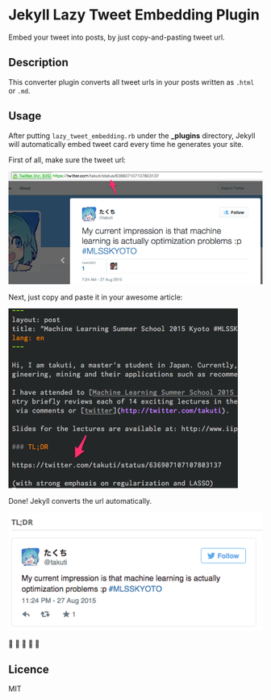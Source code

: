 Jekyll Lazy Tweet Embedding Plugin
====

Embed your tweet into posts, by just copy-and-pasting tweet url.

## Description

This converter plugin converts all tweet urls in your posts written as `.html` or `.md`.

## Usage

After putting `lazy_tweet_embedding.rb` under the **_plugins** directory, Jekyll will automatically embed tweet card every time he generates your site.

First of all, make sure the tweet url:

![1](/screenshots/1.png)

Next, just copy and paste it in your awesome article:

![2](/screenshots/2.png)

Done! Jekyll converts the url automatically.

![3](/screenshots/3.png)

:tada: :tada: :tada: :tada: :tada:

## Licence

MIT
